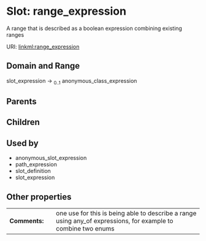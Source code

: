 
# Slot: range_expression


A range that is described as a boolean expression combining existing ranges

URI: [linkml:range_expression](https://w3id.org/linkml/range_expression)


## Domain and Range

slot_expression &#8594;  <sub>0..1</sub> anonymous_class_expression

## Parents


## Children


## Used by

 * anonymous_slot_expression
 * path_expression
 * slot_definition
 * slot_expression

## Other properties

|  |  |  |
| --- | --- | --- |
| **Comments:** | | one use for this is being able to describe a range using any_of expressions, for example to combine two enums |

